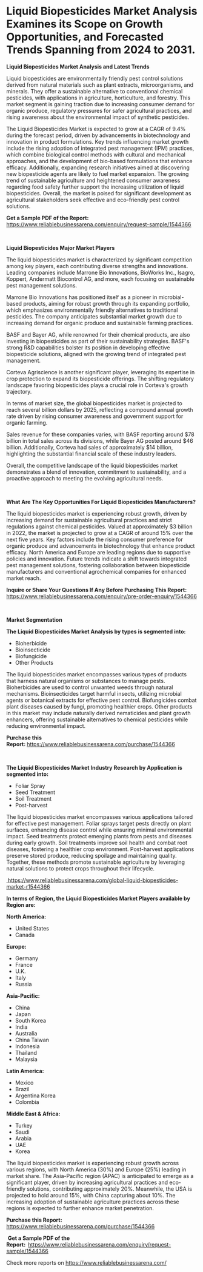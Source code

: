 <p><h1>Liquid Biopesticides Market Analysis Examines its Scope on Growth Opportunities, and Forecasted Trends Spanning from 2024 to 2031.</h1></p><p><strong>Liquid Biopesticides Market Analysis and Latest Trends</strong></p>
<p><p>Liquid biopesticides are environmentally friendly pest control solutions derived from natural materials such as plant extracts, microorganisms, and minerals. They offer a sustainable alternative to conventional chemical pesticides, with applications in agriculture, horticulture, and forestry. This market segment is gaining traction due to increasing consumer demand for organic produce, regulatory pressures for safer agricultural practices, and rising awareness about the environmental impact of synthetic pesticides.</p><p>The Liquid Biopesticides Market is expected to grow at a CAGR of 9.4% during the forecast period, driven by advancements in biotechnology and innovation in product formulations. Key trends influencing market growth include the rising adoption of integrated pest management (IPM) practices, which combine biological control methods with cultural and mechanical approaches, and the development of bio-based formulations that enhance efficacy. Additionally, expanding research initiatives aimed at discovering new biopesticide agents are likely to fuel market expansion. The growing trend of sustainable agriculture and heightened consumer awareness regarding food safety further support the increasing utilization of liquid biopesticides. Overall, the market is poised for significant development as agricultural stakeholders seek effective and eco-friendly pest control solutions.</p></p>
<p><strong>Get a Sample PDF of the Report:&nbsp;</strong> <a href="https://www.reliablebusinessarena.com/enquiry/request-sample/1544366?utm_campaign=1596&utm_medium=2&utm_source=Github&utm_content=ia&utm_term=01112024&utm_id=liquid-biopesticides">https://www.reliablebusinessarena.com/enquiry/request-sample/1544366</a></p>
<p>&nbsp;</p>
<p><strong>Liquid Biopesticides Major Market Players</strong></p>
<p><p>The liquid biopesticides market is characterized by significant competition among key players, each contributing diverse strengths and innovations. Leading companies include Marrone Bio Innovations, BioWorks Inc., Isagro, Koppert, Andermatt Biocontrol AG, and more, each focusing on sustainable pest management solutions.</p><p>Marrone Bio Innovations has positioned itself as a pioneer in microbial-based products, aiming for robust growth through its expanding portfolio, which emphasizes environmentally friendly alternatives to traditional pesticides. The company anticipates substantial market growth due to increasing demand for organic produce and sustainable farming practices.</p><p>BASF and Bayer AG, while renowned for their chemical products, are also investing in biopesticides as part of their sustainability strategies. BASF's strong R&D capabilities bolster its position in developing effective biopesticide solutions, aligned with the growing trend of integrated pest management.</p><p>Corteva Agriscience is another significant player, leveraging its expertise in crop protection to expand its biopesticide offerings. The shifting regulatory landscape favoring biopesticides plays a crucial role in Corteva's growth trajectory.</p><p>In terms of market size, the global biopesticides market is projected to reach several billion dollars by 2025, reflecting a compound annual growth rate driven by rising consumer awareness and government support for organic farming.</p><p>Sales revenue for these companies varies, with BASF reporting around $78 billion in total sales across its divisions, while Bayer AG posted around $46 billion. Additionally, Corteva had sales of approximately $14 billion, highlighting the substantial financial scale of these industry leaders.</p><p>Overall, the competitive landscape of the liquid biopesticides market demonstrates a blend of innovation, commitment to sustainability, and a proactive approach to meeting the evolving agricultural needs.</p></p>
<p>&nbsp;</p>
<p><strong>What Are The Key Opportunities For Liquid Biopesticides Manufacturers?</strong></p>
<p><p>The liquid biopesticides market is experiencing robust growth, driven by increasing demand for sustainable agricultural practices and strict regulations against chemical pesticides. Valued at approximately $3 billion in 2022, the market is projected to grow at a CAGR of around 15% over the next five years. Key factors include the rising consumer preference for organic produce and advancements in biotechnology that enhance product efficacy. North America and Europe are leading regions due to supportive policies and innovation. Future trends indicate a shift towards integrated pest management solutions, fostering collaboration between biopesticide manufacturers and conventional agrochemical companies for enhanced market reach.</p></p>
<p><strong>Inquire or Share Your Questions If Any Before Purchasing This Report:</strong> <a href="https://www.reliablebusinessarena.com/enquiry/pre-order-enquiry/1544366?utm_campaign=1596&utm_medium=2&utm_source=Github&utm_content=ia&utm_term=01112024&utm_id=liquid-biopesticides">https://www.reliablebusinessarena.com/enquiry/pre-order-enquiry/1544366</a></p>
<p>&nbsp;</p>
<p><strong>Market Segmentation</strong></p>
<p><strong>The Liquid Biopesticides Market Analysis by types is segmented into:</strong></p>
<p><ul><li>Bioherbicide</li><li>Bioinsecticide</li><li>Biofungicide</li><li>Other Products</li></ul></p>
<p><p>The liquid biopesticides market encompasses various types of products that harness natural organisms or substances to manage pests. Bioherbicides are used to control unwanted weeds through natural mechanisms. Bioinsecticides target harmful insects, utilizing microbial agents or botanical extracts for effective pest control. Biofungicides combat plant diseases caused by fungi, promoting healthier crops. Other products in this market may include naturally derived nematicides and plant growth enhancers, offering sustainable alternatives to chemical pesticides while reducing environmental impact.</p></p>
<p><strong>Purchase this Report:&nbsp;</strong><a href="https://www.reliablebusinessarena.com/purchase/1544366?utm_campaign=1596&utm_medium=2&utm_source=Github&utm_content=ia&utm_term=01112024&utm_id=liquid-biopesticides">https://www.reliablebusinessarena.com/purchase/1544366</a></p>
<p>&nbsp;</p>
<p><strong>The Liquid Biopesticides Market Industry Research by Application is segmented into:</strong></p>
<p><ul><li>Foliar Spray</li><li>Seed Treatment</li><li>Soil Treatment</li><li>Post-harvest</li></ul></p>
<p><p>The liquid biopesticides market encompasses various applications tailored for effective pest management. Foliar sprays target pests directly on plant surfaces, enhancing disease control while ensuring minimal environmental impact. Seed treatments protect emerging plants from pests and diseases during early growth. Soil treatments improve soil health and combat root diseases, fostering a healthier crop environment. Post-harvest applications preserve stored produce, reducing spoilage and maintaining quality. Together, these methods promote sustainable agriculture by leveraging natural solutions to protect crops throughout their lifecycle.</p></p>
<p><a href="https://www.reliablebusinessarena.com/global-liquid-biopesticides-market-r1544366?utm_campaign=1596&utm_medium=2&utm_source=Github&utm_content=ia&utm_term=01112024&utm_id=liquid-biopesticides">&nbsp;https://www.reliablebusinessarena.com/global-liquid-biopesticides-market-r1544366</a></p>
<p><strong>In terms of Region, the Liquid Biopesticides Market Players available by Region are:</strong></p>
<p>
    <p> <strong> North America: </strong>
        <ul>
            <li>United States</li>
            <li>Canada</li>
        </ul>
        </p> 
    <p> <strong> Europe: </strong>
        <ul>
            <li>Germany</li>
            <li>France</li>
            <li>U.K.</li>
            <li>Italy</li>
            <li>Russia</li>
        </ul>
        </p> 
    <p> <strong> Asia-Pacific: </strong>
        <ul>
            <li>China</li>
            <li>Japan</li>
            <li>South Korea</li>
            <li>India</li>
            <li>Australia</li>
            <li>China Taiwan</li>
            <li>Indonesia</li>
            <li>Thailand</li>
            <li>Malaysia</li>
        </ul>
        </p> 
    <p> <strong> Latin America: </strong>
        <ul>
            <li>Mexico</li>
            <li>Brazil</li>
            <li>Argentina Korea</li>
            <li>Colombia</li>
        </ul>
        </p> 
    <p> <strong> Middle East & Africa: </strong>
        <ul>
            <li>Turkey</li>
            <li>Saudi</li>
            <li>Arabia</li>
            <li>UAE</li>
            <li>Korea</li>
        </ul>
    </p>
    </p>
<p><p>The liquid biopesticides market is experiencing robust growth across various regions, with North America (30%) and Europe (25%) leading in market share. The Asia-Pacific region (APAC) is anticipated to emerge as a significant player, driven by increasing agricultural practices and eco-friendly solutions, contributing approximately 20%. Meanwhile, the USA is projected to hold around 15%, with China capturing about 10%. The increasing adoption of sustainable agriculture practices across these regions is expected to further enhance market penetration.</p></p>
<p><strong>Purchase this Report: </strong><a href="https://www.reliablebusinessarena.com/purchase/1544366?utm_campaign=1596&utm_medium=2&utm_source=Github&utm_content=ia&utm_term=01112024&utm_id=liquid-biopesticides">https://www.reliablebusinessarena.com/purchase/1544366</a></p>
<p>&nbsp;<strong>Get a Sample PDF of the Report:&nbsp;&nbsp;</strong><a href="https://www.reliablebusinessarena.com/enquiry/request-sample/1544366?utm_campaign=1596&utm_medium=2&utm_source=Github&utm_content=ia&utm_term=01112024&utm_id=liquid-biopesticides">https://www.reliablebusinessarena.com/enquiry/request-sample/1544366</a></p>
<p><strong></strong></p>
<p>Check more reports on <a href="https://www.reliablebusinessarena.com/?utm_campaign=1596&utm_medium=2&utm_source=Github&utm_content=ia&utm_term=01112024&utm_id=liquid-biopesticides">https://www.reliablebusinessarena.com/</a></p>